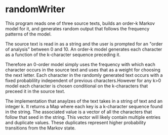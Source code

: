 # randomWriter
This program reads one of three source texts, builds an order-k Markov model for it, and generates random 
output that follows the frequency patterns of the model.

The source text is read in as a string and the user is prompted for an "order of analysis" between 0 and 10. 
An order-k model generates each character as a function of the k-character sequence preceding it.

Therefore an 0-order model simply uses the frequency with which each character occurs in the source text and uses that
as a weight for choosing the next letter. Each character in the randomly generated text occurs with a fixed 
probablility independent of previous characters.However for any k>0 model each character is chosen conditional on 
the k-characters that preceed it in the source text.

The implementation that anaylzes of the text takes in a string of text and an integer k. It returns a Map where each 
key is a k-character sequence found in the string. The associated value is a vector of all the characters that follow that 
seed in the string. This vector will likely contain multiple entries and duplicate values. These duplicates represent higher 
probability transitions from the Markov state.

